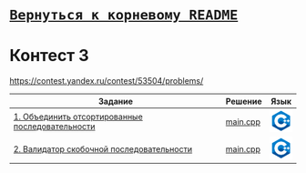 # [__```Вернуться к корневому README```__](https://github.com/MaximKanevskiy/CFUV/blob/main/README.md)
# Контест 3
https://contest.yandex.ru/contest/53504/problems/

| Задание | Решение | Язык |
| --- | --- | --- |
| [1. Объединить отсортированные последовательности](https://contest.yandex.ru/contest/53504/problems/1/) | [main.cpp](https://github.com/MaximKanevskiy/CFUV/blob/main/contest_03/01/main.cpp) | [<img src="https://github.com/MaximKanevskiy/CFUV/blob/main/img/cpp.png" width="40"/>]() |
| [2. Валидатор скобочной последовательности](https://contest.yandex.ru/contest/53504/problems/2/) | [main.cpp](https://github.com/MaximKanevskiy/CFUV/blob/main/contest_03/02/main.cpp) | [<img src="https://github.com/MaximKanevskiy/CFUV/blob/main/img/cpp.png" width="40"/>]() |
